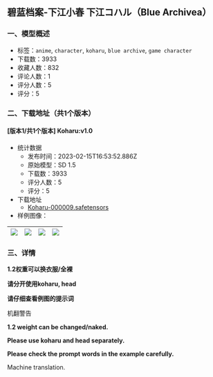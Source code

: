 ## 碧蓝档案-下江小春  下江コハル（Blue Archivea）
### 一、模型概述

- 标签：`anime`, `character`, `koharu`, `blue archive`, `game character`
- 下载数：3933
- 收藏人数：832
- 评论人数：1
- 评分人数：5
- 评分：5

### 二、下载地址（共1个版本）

#### [版本1/共1个版本] Koharu:v1.0

- 统计数据
  - 发布时间：2023-02-15T16:53:52.886Z
  - 原始模型：SD 1.5
  - 下载数：3933
  - 评分人数：5
  - 评分：5
- 下载地址
  - [Koharu-000009.safetensors](https://civitai.com/api/download/models/10888)
- 样例图像：

| <img src="https://image.civitai.com/xG1nkqKTMzGDvpLrqFT7WA/0be0cafd-f871-413d-8857-ae75361ed400/width=450/105229.jpeg" /> | <img src="https://image.civitai.com/xG1nkqKTMzGDvpLrqFT7WA/77ad9ca5-8c84-4c89-4b2a-49a6dd1c2b00/width=450/105237.jpeg" /> | <img src="https://image.civitai.com/xG1nkqKTMzGDvpLrqFT7WA/ae18f790-770c-46b7-8ad6-2a45393ad500/width=450/105236.jpeg" /> | <img src="https://image.civitai.com/xG1nkqKTMzGDvpLrqFT7WA/d685c439-4a2c-469e-647a-02d37d7f8e00/width=450/105235.jpeg" /> |
| ---- | ---- | ---- | ---- |


### 三、详情
<p><strong>1.2权重可以换衣服/全裸</strong></p><p><strong>请分开使用koharu, head</strong></p><p><strong>请仔细查看例图的提示词</strong></p><p>机翻警告</p><p><strong>1.2 weight can be changed/naked.</strong></p><p><strong>Please use koharu and head separately.</strong></p><p><strong>Please check the prompt words in the example carefully.</strong></p><p>Machine translation.</p>